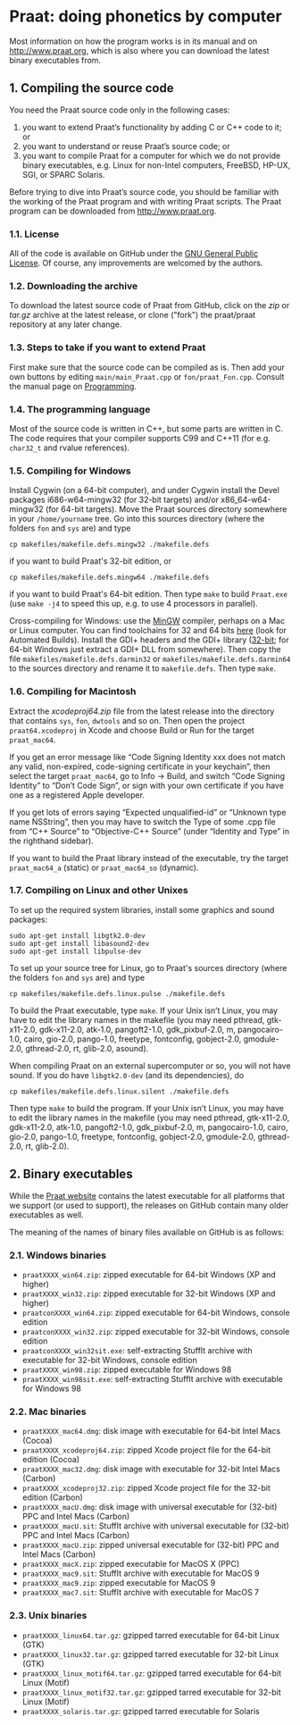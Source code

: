 # Praat: doing phonetics by computer

Most information on how the program works is in its manual and on http://www.praat.org,
which is also where you can download the latest binary executables from.

## 1. Compiling the source code

You need the Praat source code only in the following cases:

1. you want to extend Praat’s functionality by adding C or C++ code to it; or
2. you want to understand or reuse Praat’s source code; or
3. you want to compile Praat for a computer for which we do not provide binary executables,
e.g. Linux for non-Intel computers, FreeBSD, HP-UX, SGI, or SPARC Solaris.

Before trying to dive into Praat’s source code, you should be familiar with the working of the Praat program
and with writing Praat scripts. The Praat program can be downloaded from http://www.praat.org.

### 1.1. License

All of the code is available on GitHub under the
[GNU General Public License](http://www.fon.hum.uva.nl/praat/GNU_General_Public_License.txt).
Of course, any improvements are welcomed by the authors.

### 1.2. Downloading the archive

To download the latest source code of Praat from GitHub,
click on the *zip* or *tar.gz* archive at the latest release,
or clone ("fork") the praat/praat repository at any later change.

### 1.3. Steps to take if you want to extend Praat

First make sure that the source code can be compiled as is.
Then add your own buttons by editing `main/main_Praat.cpp` or `fon/praat_Fon.cpp`.
Consult the manual page on [Programming](http://www.fon.hum.uva.nl/praat/manual/Programming_with_Praat.html).

### 1.4. The programming language

Most of the source code is written in C++, but some parts are written in C.
The code requires that your compiler supports C99 and C++11 (for e.g. `char32_t` and rvalue references).

### 1.5. Compiling for Windows

Install Cygwin (on a 64-bit computer),
and under Cygwin install the Devel packages i686-w64-mingw32 (for 32-bit targets)
and/or x86_64-w64-mingw32 (for 64-bit targets).
Move the Praat sources directory somewhere in your `/home/yourname` tree.
Go into this sources directory (where the folders `fon` and `sys` are) and type

    cp makefiles/makefile.defs.mingw32 ./makefile.defs

if you want to build Praat's 32-bit edition, or

    cp makefiles/makefile.defs.mingw64 ./makefile.defs

if you want to build Praat's 64-bit edition. Then type `make` to build `Praat.exe`
(use `make -j4` to speed this up, e.g. to use 4 processors in parallel).

Cross-compiling for Windows: use the [MinGW](http://www.mingw.org) compiler, perhaps on a Mac or Linux computer.
You can find toolchains for 32 and 64 bits
[here](http://sourceforge.net/projects/mingw-w64/files/) (look for Automated Builds).
Install the GDI+ headers and the GDI+ library ([32-bit](http://www.fon.hum.uva.nl/praat/libgdiplus.a-32.zip);
for 64-bit Windows just extract a GDI+ DLL from somewhere).
Then copy the file `makefiles/makefile.defs.darmin32` or `makefiles/makefile.defs.darmin64`
to the sources directory and rename it to `makefile.defs`.
Then type `make`.

### 1.6. Compiling for Macintosh

Extract the *xcodeproj64.zip* file from the latest release into the directory that contains
`sys`, `fon`, `dwtools` and so on. Then open the project `praat64.xcodeproj` in Xcode
and choose Build or Run for the target `praat_mac64`.

If you get an error message like “Code Signing Identity xxx does not match any valid, non-expired,
code-signing certificate in your keychain”, then select the target `praat_mac64`, go to Info → Build,
and switch “Code Signing Identity” to “Don’t Code Sign”,
or sign with your own certificate if you have one as a registered Apple developer.

If you get lots of errors saying “Expected unqualified-id” or “Unknown type name NSString”,
then you may have to switch the Type of some .cpp file from “C++ Source” to “Objective-C++ Source”
(under “Identity and Type” in the righthand sidebar).

If you want to build the Praat library instead of the executable,
try the target `praat_mac64_a` (static) or `praat_mac64_so` (dynamic).

### 1.7. Compiling on Linux and other Unixes

To set up the required system libraries, install some graphics and sound packages:

	sudo apt-get install libgtk2.0-dev
	sudo apt-get install libasound2-dev
	sudo apt-get install libpulse-dev

To set up your source tree for Linux, go to Praat's sources directory (where the folders `fon` and `sys` are) and type

    cp makefiles/makefile.defs.linux.pulse ./makefile.defs

To build the Praat executable, type `make`.
If your Unix isn’t Linux, you may have to edit the library names in the makefile
(you may need pthread, gtk-x11-2.0, gdk-x11-2.0, atk-1.0, pangoft2-1.0, gdk_pixbuf-2.0, m, pangocairo-1.0,
cairo, gio-2.0, pango-1.0, freetype, fontconfig, gobject-2.0, gmodule-2.0, gthread-2.0, rt, glib-2.0, asound).

When compiling Praat on an external supercomputer or so, you will not have sound.
If you do have `libgtk2.0-dev` (and its dependencies), do

    cp makefiles/makefile.defs.linux.silent ./makefile.defs

Then type `make` to build the program. If your Unix isn’t Linux,
you may have to edit the library names in the makefile (you may need pthread, gtk-x11-2.0, gdk-x11-2.0, atk-1.0,
pangoft2-1.0, gdk_pixbuf-2.0, m, pangocairo-1.0, cairo, gio-2.0, pango-1.0, freetype, fontconfig, gobject-2.0,
gmodule-2.0, gthread-2.0, rt, glib-2.0).

## 2. Binary executables

While the [Praat website](http://www.praat.org) contains the latest executable for all platforms that we support
(or used to support), the releases on GitHub contain many older executables as well.

The meaning of the names of binary files available on GitHub is as follows:

### 2.1. Windows binaries
- `praatXXXX_win64.zip`: zipped executable for 64-bit Windows (XP and higher)
- `praatXXXX_win32.zip`: zipped executable for 32-bit Windows (XP and higher)
- `praatconXXXX_win64.zip`: zipped executable for 64-bit Windows, console edition
- `praatconXXXX_win32.zip`: zipped executable for 32-bit Windows, console edition
- `praatconXXXX_win32sit.exe`: self-extracting StuffIt archive with executable for 32-bit Windows, console edition
- `praatXXXX_win98.zip`: zipped executable for Windows 98
- `praatXXXX_win98sit.exe`: self-extracting StuffIt archive with executable for Windows 98

### 2.2. Mac binaries
- `praatXXXX_mac64.dmg`: disk image with executable for 64-bit Intel Macs (Cocoa)
- `praatXXXX_xcodeproj64.zip`: zipped Xcode project file for the 64-bit edition (Cocoa)
- `praatXXXX_mac32.dmg`: disk image with executable for 32-bit Intel Macs (Carbon)
- `praatXXXX_xcodeproj32.zip`: zipped Xcode project file for the 32-bit edition (Carbon)
- `praatXXXX_macU.dmg`: disk image with universal executable for (32-bit) PPC and Intel Macs (Carbon)
- `praatXXXX_macU.sit`: StuffIt archive with universal executable for (32-bit) PPC and Intel Macs (Carbon)
- `praatXXXX_macU.zip`: zipped universal executable for (32-bit) PPC and Intel Macs (Carbon)
- `praatXXXX_macX.zip`: zipped executable for MacOS X (PPC)
- `praatXXXX_mac9.sit`: StuffIt archive with executable for MacOS 9
- `praatXXXX_mac9.zip`: zipped executable for MacOS 9
- `praatXXXX_mac7.sit`: StuffIt archive with executable for MacOS 7

### 2.3. Unix binaries
- `praatXXXX_linux64.tar.gz`: gzipped tarred executable for 64-bit Linux (GTK)
- `praatXXXX_linux32.tar.gz`: gzipped tarred executable for 32-bit Linux (GTK)
- `praatXXXX_linux_motif64.tar.gz`: gzipped tarred executable for 64-bit Linux (Motif)
- `praatXXXX_linux_motif32.tar.gz`: gzipped tarred executable for 32-bit Linux (Motif)
- `praatXXXX_solaris.tar.gz`: gzipped tarred executable for Solaris

